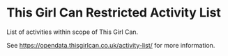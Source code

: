 # This Girl Can Restricted Activity List
List of activities within scope of This Girl Can.

See https://opendata.thisgirlcan.co.uk/activity-list/ for more information.

